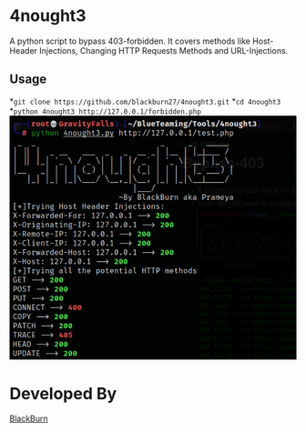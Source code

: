 # 4nought3
A python script to bypass 403-forbidden. It covers methods like Host-Header Injections, Changing HTTP Requests Methods and URL-Injections.
## Usage
*`git clone https://github.com/blackburn27/4nought3.git`
*`cd 4nought3`
*`python 4nought3 http://127.0.0.1/forbidden.php`
![](example.png)

# Developed By
[BlackBurn](https://github.com/blackburn27)
